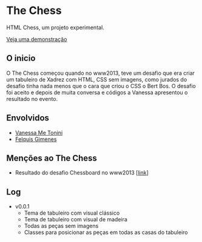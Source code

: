 The Chess
=========

HTML Chess, um projeto experimental.

[Veja uma demonstração](http://www.vanessametonini.com.br/chess/)

## O inicio
O The Chess começou quando no www2013, teve um desafio que era criar um tabuleiro de Xadrez com HTML, CSS sem imagens, como jurados do desafio tinha nada menos que o cara que criou o CSS o Bert Bos. O desafio foi aceito e depois de muita conversa e códigos a Vanessa apresentou o resultado no evento.

## Envolvidos

* [Vanessa Me Tonini](http://github.com/vanessametonini)
* [Felquis Gimenes](http://github.com/felquis)

## Menções ao The Chess
* Resultado do desafio Chessboard no www2013 [[link](http://www2013.org/2013/05/14/css-challenge-see-the-results/)]

## Log

* v0.0.1
    * Tema de tabuleiro com visual clássico
    * Tema de tabuleiro com visual de madeira
    * Todas as peças sem imagens
    * Classes para posicionar as peças em todas as casas do tabuleiro
